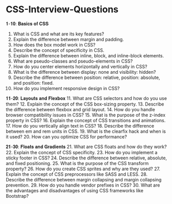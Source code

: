 # CSS-Interview-Questions
𝟏-𝟏𝟎: 𝐁𝐚𝐬𝐢𝐜𝐬 𝐨𝐟 𝐂𝐒𝐒
1. What is CSS and what are its key features?
2. Explain the difference between margin and padding.
3. How does the box model work in CSS?
4. Describe the concept of specificity in CSS.
5. Explain the difference between inline, block, and inline-block elements.
6. What are pseudo-classes and pseudo-elements in CSS?
7. How do you center elements horizontally and vertically in CSS?
8. What is the difference between display: none and visibility: hidden?
9. Describe the difference between position: relative, position: absolute, and position: fixed.
10. How do you implement responsive design in CSS?

𝟏𝟏-𝟐𝟎: 𝐋𝐚𝐲𝐨𝐮𝐭𝐬 𝐚𝐧𝐝 𝐅𝐥𝐞𝐱𝐛𝐨𝐱
11. What are CSS selectors and how do you use them?
12. Explain the concept of the CSS box-sizing property.
13. Describe the difference between flexbox and grid layout.
14. How do you handle browser compatibility issues in CSS?
15. What is the purpose of the z-index property in CSS?
16. Explain the concept of CSS transitions and animations.
17. How do you vertically align text in CSS?
18. Describe the difference between em and rem units in CSS.
19. What is the clearfix hack and when is it used?
20. How can you optimize CSS for performance?

𝟐𝟏-𝟑𝟎: 𝐅𝐥𝐨𝐚𝐭𝐬 𝐚𝐧𝐝 𝐆𝐫𝐚𝐝𝐢𝐞𝐧𝐭𝐬
21. What are CSS floats and how do they work?
22. Explain the concept of CSS specificity.
23. How do you implement a sticky footer in CSS?
24. Describe the difference between relative, absolute, and fixed positioning.
25. What is the purpose of the CSS transform property?
26. How do you create CSS sprites and why are they used?
27. Explain the concept of CSS preprocessors like SASS and LESS.
28. Describe the difference between margin collapsing and margin collapsing prevention.
29. How do you handle vendor prefixes in CSS?
30. What are the advantages and disadvantages of using CSS frameworks like Bootstrap?
